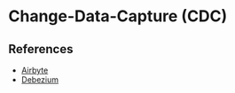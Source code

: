# Change-Data-Capture (CDC)

## References

- [Airbyte](/airbyte.md)
- [Debezium](/debezium/README.md)
